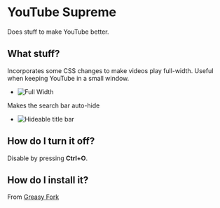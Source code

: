 # YouTube Supreme

Does stuff to make YouTube better.

## What stuff?

Incorporates some CSS changes to make videos play full-width. Useful when keeping YouTube in a small window.

- ![Full Width](http://i.imgur.com/jwr2ZMN.png)

Makes the search bar auto-hide

- ![Hideable title bar](http://i.imgur.com/nKo4RBj.gif)

## How do I turn it off?

Disable by pressing **Ctrl+O**.

## How do I install it?

From [Greasy Fork](https://greasyfork.org/en/scripts/21012-youtube-supreme)